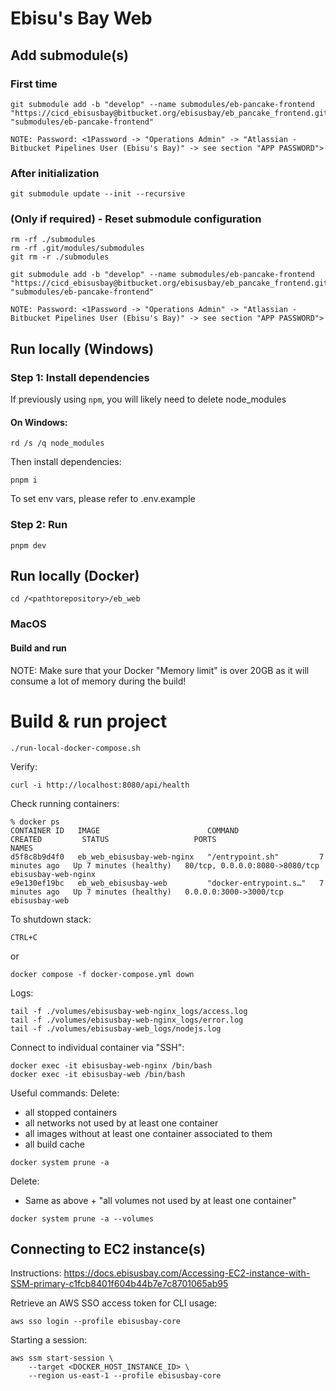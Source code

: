 # Ebisu's Bay Web

## Add submodule(s)

### First time
```
git submodule add -b "develop" --name submodules/eb-pancake-frontend "https://cicd_ebisusbay@bitbucket.org/ebisusbay/eb_pancake_frontend.git" "submodules/eb-pancake-frontend"

NOTE: Password: <1Password -> "Operations Admin" -> "Atlassian - Bitbucket Pipelines User (Ebisu's Bay)" -> see section "APP PASSWORD">
```
### After initialization
```
git submodule update --init --recursive
```
### (Only if required) - Reset submodule configuration
```
rm -rf ./submodules
rm -rf .git/modules/submodules
git rm -r ./submodules

git submodule add -b "develop" --name submodules/eb-pancake-frontend "https://cicd_ebisusbay@bitbucket.org/ebisusbay/eb_pancake_frontend.git" "submodules/eb-pancake-frontend"

NOTE: Password: <1Password -> "Operations Admin" -> "Atlassian - Bitbucket Pipelines User (Ebisu's Bay)" -> see section "APP PASSWORD">
```

## Run locally (Windows)

### Step 1: Install dependencies
If previously using `npm`, you will likely need to delete node_modules

#### On Windows:
```
rd /s /q node_modules
```
Then install dependencies:
```
pnpm i
```
To set env vars, please refer to .env.example

### Step 2: Run
```
pnpm dev
```

## Run locally (Docker)

```
cd /<pathtorepository>/eb_web
```

### MacOS
#### Build and run

NOTE: Make sure that your Docker "Memory limit" is over 20GB as it will consume a lot of memory during the build!

# Build & run project
```
./run-local-docker-compose.sh
```

Verify:
```
curl -i http://localhost:8080/api/health
```

Check running containers:
```
% docker ps
CONTAINER ID   IMAGE                        COMMAND                  CREATED         STATUS                   PORTS                            NAMES
d5f8c8b9d4f0   eb_web_ebisusbay-web-nginx   "/entrypoint.sh"         7 minutes ago   Up 7 minutes (healthy)   80/tcp, 0.0.0.0:8080->8080/tcp   ebisusbay-web-nginx
e9e130ef19bc   eb_web_ebisusbay-web         "docker-entrypoint.s…"   7 minutes ago   Up 7 minutes (healthy)   0.0.0.0:3000->3000/tcp           ebisusbay-web
```

To shutdown stack:
```
CTRL+C
```
or
```
docker compose -f docker-compose.yml down
```

Logs:
```
tail -f ./volumes/ebisusbay-web-nginx_logs/access.log
tail -f ./volumes/ebisusbay-web-nginx_logs/error.log
tail -f ./volumes/ebisusbay-web_logs/nodejs.log
```

Connect to individual container via "SSH":
```
docker exec -it ebisusbay-web-nginx /bin/bash
docker exec -it ebisusbay-web /bin/bash
```

Useful commands:
Delete:
  - all stopped containers
  - all networks not used by at least one container
  - all images without at least one container associated to them
  - all build cache
```
docker system prune -a
```

Delete:
  - Same as above + "all volumes not used by at least one container"
```
docker system prune -a --volumes
```

## Connecting to EC2 instance(s)
Instructions: https://docs.ebisusbay.com/Accessing-EC2-instance-with-SSM-primary-c1fcb8401f604b44b7e7c8701065ab95

Retrieve an AWS SSO access token for CLI usage:
```
aws sso login --profile ebisusbay-core
```

Starting a session:

```
aws ssm start-session \
    --target <DOCKER_HOST_INSTANCE_ID> \
    --region us-east-1 --profile ebisusbay-core
```